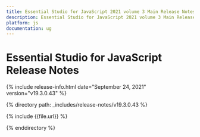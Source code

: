 ```yaml
---
title: Essential Studio for JavaScript 2021 volume 3 Main Release Notes  
description: Essential Studio for JavaScript 2021 volume 3 Main Release Notes  
platform: js
documentation: ug
---
```


# Essential Studio for JavaScript  Release Notes  

{% include release-info.html date="September 24, 2021"  version="v19.3.0.43" %} 


{% directory path: _includes/release-notes/v19.3.0.43 %}

{% include {{file.url}} %}

{% enddirectory %}